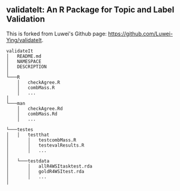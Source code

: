 ## validateIt: An R Package for Topic and Label Validation

This is forked from Luwei's Github page: https://github.com/Luwei-Ying/validateIt. 

```
validateIt
│   README.md
│   NAMESPACE
│   DESCRIPTION
│
└───R
    │   checkAgree.R
    │   combMass.R
    │   ...
│   
└───man
    │   checkAgree.Rd
    │   combMass.Rd
    │   ...
    
└───testes
│   │   testthat
│       │   testcombMass.R
│       │   testevalResults.R
│       │   ...
│   
│   └───testdata
│       │   allR4WSItasktest.rda
│       │   goldR4WSItest.rda
│       │   ...
│   
```
